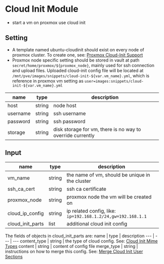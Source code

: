 # Cloud Init Module

* start a vm on proxmox use cloud init

## Setting

* A template named ubuntu-cloudinit should exist on every node of proxmox cluster. To create one, see: [Proxmox Cloud-Init Support](https://pve.proxmox.com/wiki/Cloud-Init_Support)
* Proxmox node specific setting should be stored in vault at path `secret/home/proxmox/${proxmox_node}`, mainly used for ssh connection and upload files. Uploaded cloud-init config file will be located at `/mnt/pve/images/snippets/cloud-init-${var.vm_name}.yml`, which is reference in proxmox vm setting as `user=images:snippets/cloud-init-${var.vm_name}.yml`

name | type | description
--- | --- | ---
host | string | node host
username | string | ssh username
password | string | ssh password
storage | string | disk storage for vm, there is no way to override currently

## Input

name | type | description
--- | --- | ---
vm_name | string | the name of vm, should be unique in the cluster
ssh_ca_cert | string | ssh ca certificate
proxmox_node | string | proxmox node the vm will be created on
cloud_ip_config | string | ip related config, like: `ip=192.168.1.2/24,gw=192.168.1.1`
cloud_init_parts | list | additional cloud init config

The fields of objects in cloud_init_parts are:
name | type | description
--- | --- | ---
content_type | string | the type of cloud config. See: [Cloud Init Mime Types](https://cloudinit.readthedocs.io/en/latest/topics/format.html)
content | string | content of config file
merge_type | string | instructions on how to merge this config. See: [Merge Cloud Init User Sections](https://cloudinit.readthedocs.io/en/latest/topics/merging.html)
